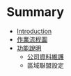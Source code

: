 # Summary

* [Introduction](README.md)
* [作業流程圖](chapter1.md)
* [功能說明](chapter2.md)
   * [公司資料維護](HR110101.md)
   * 區域聯盟設定

